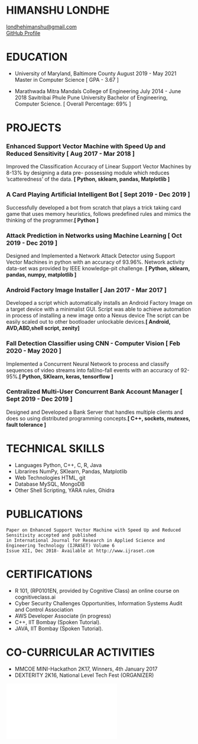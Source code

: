# HIMANSHU LONDHE

londhehimanshu@gmail.com <br />
[GitHub Profile](http://github.com/himanshulondhe)

# EDUCATION


* University of Maryland, Baltimore County August 2019 - May 2021
Master in Computer Science [ GPA - 3.67 ]


* Marathwada Mitra Mandals College of Engineering July 2014 - June 2018
Savitribai Phule Pune University
Bachelor of Engineering, Computer Science. [ Overall Percentage: 69% ]

# PROJECTS
### Enhanced Support Vector Machine with Speed Up and Reduced Sensitivity [ Aug 2017 - Mar 2018 ]
Improved the Classification Accuracy of Linear Support Vector Machines by 8-13% by designing a data pre-
possessing module which reduces ’scatteredness’ of the data. **[ Python, sklearn, pandas, Matplotlib ]**

### A Card Playing Artificial Intelligent Bot [ Sept 2019 - Dec 2019 ]
Successfully developed a bot from scratch that plays a trick taking card game that uses memory heuristics,
follows predefined rules and mimics the thinking of the programmer.**[ Python ]**

### Attack Prediction in Networks using Machine Learning [ Oct 2019 - Dec 2019 ]
Designed and Implemented a Network Attack Detector using Support Vector Machines in python with an
accuracy of 93.96%. Network activity data-set was provided by IEEE knowledge-pit challenge. **[ Python,
sklearn, pandas, numpy, matplotlib ]**

### Android Factory Image Installer [ Jan 2017 - Mar 2017 ]
Developed a script which automatically installs an Android Factory Image on a target device with a minimalist
GUI. Script was able to achieve automation in process of installing a new image onto a Nexus device The script
can be easily scaled out to other bootloader unlockable devices.**[ Android, AVD,ABD,shell script, zenity]**

### Fall Detection Classifier using CNN - Computer Vision [ Feb 2020 - May 2020 ]
Implemented a Concurrent Neural Network to process and classify sequences of video streams into fall/no-fall
events with an accuracy of 92-95%.**[ Python, SKlearn, keras, tensorflow ]**

### Centralized Multi-User Concurrent Bank Account Manager [ Sept 2019 - Dec 2019 ]
Designed and Developed a Bank Server that handles multiple clients and does so using distributed programming
concepts.**[ C++, sockets, mutexes, fault tolerance ]**

# TECHNICAL SKILLS

* Languages Python, C++, C, R, Java
* Librarires NumPy, SKlearn, Pandas, Matplotlib
* Web Technologies HTML, git
* Database MySQL, MongoDB
* Other Shell Scripting, YARA rules, Ghidra

# PUBLICATIONS

```
Paper on Enhanced Support Vector Machine with Speed Up and Reduced Sensitivity accepted and published
in International Journal for Research in Applied Science and Engineering Technology (IJRASET) Volume 6
Issue XII, Dec 2018- Available at http://www.ijraset.com
```

# CERTIFICATIONS

* R 101, (RP0101EN, provided by Cognitive Class) an online course on cognitiveclass.ai
* Cyber Security Challenges Opportunities, Information Systems Audit and Control Association
* AWS Developer Associate (in progress)
* C++, IIT Bombay (Spoken Tutorial).
* JAVA, IIT Bombay (Spoken Tutorial).

# CO-CURRICULAR ACTIVITIES

* MMCOE MINI-Hackathon 2K17, Winners, 4th January 2017
* DEXTERITY 2K16, National Level Tech Fest (ORGANIZER)

<embed src="Resume/Himanshu_Londhe_resume.pdf" type="application/pdf">

<object data="Resume/Himanshu_Londhe_resume.pdf" type="application/pdf" width="100%"> 
</object>
